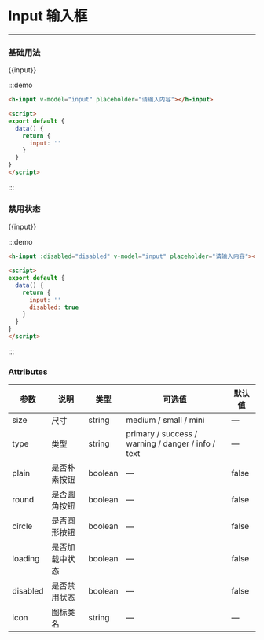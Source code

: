 <style lang="stylus" scoped>
  .demo-block {
    >div {
      margin-bottom: 20px;
      
      &:last-child {
        margin-bottom: 0;
      }
    }
  }
</style>

# Input 输入框

----


### 基础用法

<div class="demo-block">
  <h-input v-model="input" placeholder="请输入内容"></h-input>{{input}}
</div>

:::demo 



```html
<h-input v-model="input" placeholder="请输入内容"></h-input>

<script>
export default {
  data() {
    return {
      input: ''
    }
  }
}
</script>

```
:::
### 禁用状态
<div class="demo-block">
  <h-input :disabled="true" v-model="input" placeholder="请输入内容"></h-input>{{input}}
</div>
<script>
export default {
  data() {
    return {
      disabled: true,
      input: ''
    }
  }
}
</script>

:::demo 



```html
<h-input :disabled="disabled" v-model="input" placeholder="请输入内容"></h-input>

<script>
export default {
  data() {
    return {
      input: ''
      disabled: true
    }
  }
}
</script>

```
:::
### Attributes
| 参数     | 说明           | 类型    | 可选值                                             | 默认值 |
| -------- | -------------- | ------- | -------------------------------------------------- | ------ |
| size     | 尺寸           | string  | medium / small / mini                              | —      |
| type     | 类型           | string  | primary / success / warning / danger / info / text | —      |
| plain    | 是否朴素按钮   | boolean | —                                                  | false  |
| round    | 是否圆角按钮   | boolean | —                                                  | false  |
| circle   | 是否圆形按钮   | boolean | —                                                  | false  |
| loading  | 是否加载中状态 | boolean | —                                                  | false  |
| disabled | 是否禁用状态   | boolean | —                                                  | false  |
| icon     | 图标类名       | string  | —                                                  | —      |
